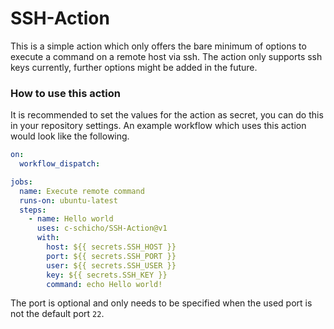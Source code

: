 # SSH-Action

This is a simple action which only offers the bare minimum of options to execute a command on a remote host via ssh. The
action only supports ssh keys currently, further options might be added in the future.

### How to use this action

It is recommended to set the values for the action as secret, you can do this in your repository settings. An example
workflow which uses this action would look like the following.

```yml
on:
  workflow_dispatch:

jobs:
  name: Execute remote command
  runs-on: ubuntu-latest
  steps:
    - name: Hello world
      uses: c-schicho/SSH-Action@v1
      with:
        host: ${{ secrets.SSH_HOST }}
        port: ${{ secrets.SSH_PORT }}
        user: ${{ secrets.SSH_USER }}
        key: ${{ secrets.SSH_KEY }}
        command: echo Hello world!
```

The port is optional and only needs to be specified when the used port is not the default port `22`.